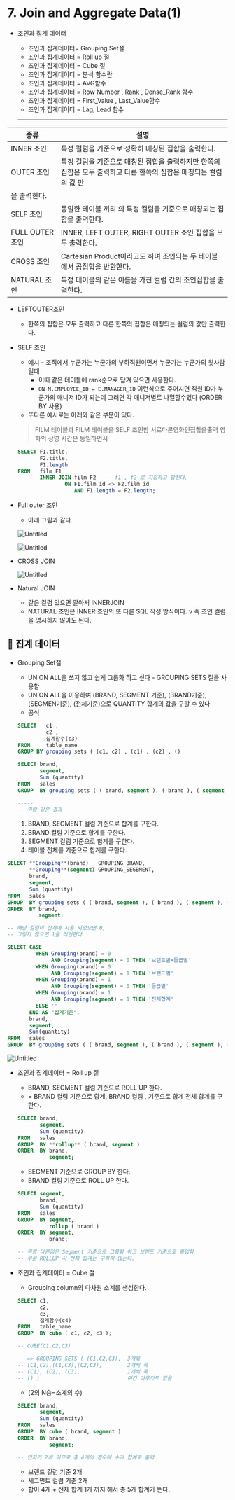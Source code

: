 # 7.  Join and Aggregate Data(1)

- 조인과 집계 데이터
    - 조인과 집계데이터= Grouping Set절
    - 조인과 집계데이터 = Roll up 절
    - 조인과 집계데이터 = Cube 절
    - 조인과 집계데이터 = 분석 함수란
    - 조인과 집계데이터 = AVG함수
    - 조인과 집계데이터 = Row Number , Rank , Dense_Rank 함수
    - 조인과 집계데이터 = First_Value , Last_Value함수
    - 조인과 집계데이터 = Lag, Lead 함수
    
    ---
    

| 종류 | 설명 |
| --- | --- |
| INNER 조인 | 특정 컬럼을 기준으로 정확히 매칭된 집합을 출력한다. |
| OUTER 조인 | 특정 컬럼을 기준으로 매칭된 집합을 출력하지만 한쪽의 집합은 모두 출력하고 다른 한쪽의 집합은 매칭되는 컬럼의 값 만
을 출력한다. |
| SELF 조인 | 동일한 테이블 끼리 의 특정 컬럼을 기준으로 매칭되는 집합을 출력한다. |
| FULL OUTER 조인 | INNER, LEFT OUTER, RIGHT OUTER 조인 집합을 모두 출력한다. |
| CROSS 조인 | Cartesian Product이라고도 하며 조인되는 두 테이블에서 곱집합을 반환한다. |
| NATURAL 조인 | 특정 테이블의 같은 이름을 가진 컬럼 간의 조인집합을 출력한다. |
- LEFTOUTER조인
    - 한쪽의 집합은 모두 출력하고 다른 한쪽의 집합은 매칭되는 컬럼의 값만 출력한다.
- SELF 조인
    - 예시 - 조직에서 누군가는 누군가의 부하직원이면서 누군가는 누군가의 윗사람일때
        - 이때 같은 테이블에 rank순으로 담겨 있으면 사용한다.
        - `ON M.EMPLOYEE_ID = E.MANAGER_ID` 이런식으로 주어지면 직원 ID가 누군가의 매니저 ID가 되는데 그러면 각 매니저별로 나열할수있다 (ORDER BY 사용)
    - 또다른 예시로는 아래와 같은 부분이 있다.
    
    > FILM 테이블과
    FILM 테이블을 SELF 조인함
    서로다른영화인집합을출력
    영화의 상영 시간은 동일하면서
    > 
    
    ```sql
    SELECT F1.title,
           F2.title,
           F1.length
    FROM   film F1
           INNER JOIN film F2  --  f1 , f2 로 지정하고 합친다. 
                   ON F1.film_id <> F2.film_id
                      AND F1.length = F2.length;
    ```
    
- Full outer 조인
    - 아래 그림과 같다
    
    ![Untitled](7%20Join%20and%20Aggregate%20Data(1)%20f4530247b8504367baa2e48a94e757b1/Untitled.png)
    
    ![Untitled](7%20Join%20and%20Aggregate%20Data(1)%20f4530247b8504367baa2e48a94e757b1/Untitled%201.png)
    
- CROSS JOIN
    
    ![Untitled](7%20Join%20and%20Aggregate%20Data(1)%20f4530247b8504367baa2e48a94e757b1/Untitled%202.png)
    
- Natural JOIN
    - 같은 컬럼 있으면 알아서 INNERJOIN
    - NATURAL 조인은 INNER 조인의 또 다른 SQL 작성 방식이다. v 즉 조인 컬럼을 명시하지 않아도 된다.
    

## 📌 집계 데이터

- Grouping Set절
    - UNION ALL을 쓰지 않고 쉽게 그룹화 하고 싶다 - GROUPING SETS 절을 사용함
    - UNION ALL을 이용하여 (BRAND, SEGMENT 기준), (BRAND기준), (SEGMEN기준), (전체기준)으로 QUANTITY 합계의 값을 구할 수 있다
    - 공식
    
    ```sql
    SELECT   c1 ,
             c2 ,
             집계함수(c3)
    FROM     table_name
    GROUP BY grouping sets ( (c1, c2) , (c1) , (c2) , ()
    ```
    
    ```sql
    SELECT brand,
           segment,
           Sum (quantity)
    FROM   sales
    GROUP  BY grouping sets ( ( brand, segment ), ( brand ), ( segment ), ( ) );
    
    -----
    -- 위랑 같은 결과 
    ```
    
    1. BRAND, SEGMENT 컬럼 기준으로 합계를 구한다.
    2. BRAND 컬럼 기준으로 합계를 구한다.
    3. SEGMENT 컬럼 기준으로 합계를 구한다.
    4. 테이블 전체를 기준으로 합계를 구한다.

```sql
SELECT **Grouping**(brand)   GROUPING_BRAND, 
       **Grouping**(segment) GROUPING_SEGEMENT,
       brand,
       segment,
       Sum (quantity)
FROM   sales
GROUP  BY grouping sets ( ( brand, segment ), ( brand ), ( segment ), ( ) )
ORDER  BY brand,
          segment;

-- 해당 컬럼이 집계에 사용 되었으면 0, 
-- 그렇지 않으면 1을 리턴한다.
```

```sql
SELECT CASE
         WHEN Grouping(brand) = 0
              AND Grouping(segment) = 0 THEN '브랜드별+등급별'
         WHEN Grouping(brand) = 0
              AND Grouping(segment) = 1 THEN '브랜드별'
         WHEN Grouping(brand) = 1
              AND Grouping(segment) = 0 THEN '등급별'
         WHEN Grouping(brand) = 1
              AND Grouping(segment) = 1 THEN '전체합계'
         ELSE ''
       END AS "집계기준",
       brand,
       segment,
       Sum(quantity)
FROM   sales
GROUP  BY grouping sets ( ( brand, segment ), ( brand ), ( segment ), ( ) )
```

![Untitled](7%20Join%20and%20Aggregate%20Data(1)%20f4530247b8504367baa2e48a94e757b1/Untitled%203.png)

- 조인과 집계데이터 = Roll up 절
    - BRAND, SEGMENT 컬럼 기준으로 ROLL UP 한다.
    - = BRAND 컬럼 기준으로 합계, BRAND 컬럼 , 기준으로 합계 전체 합계를 구한다.
    
    ```sql
    SELECT brand,
           segment,
           Sum (quantity)
    FROM   sales
    GROUP  BY **rollup** ( brand, segment )
    ORDER  BY brand,
              segment;
    ```
    
    - SEGMENT 기준으로 GROUP BY 한다.
    - BRAND 컬럼 기준으로 ROLL UP 한다.
    
    ```sql
    SELECT segment,
           brand,
           Sum (quantity)
    FROM   sales
    GROUP  BY segment,
              rollup ( brand )
    ORDER  BY segment,
              brand;
    
    -- 위랑 다른점은 Segment 기준으로 그룹화 하고 브랜드 기준으로 롤업함 
    -- 부분 ROLLUP 시 전체 합계는 구하지 않는다.
    ```
    
- 조인과 집계데이터 = Cube 절
    - Grouping column의 다차원 소계를 생성한다.
    
    ```sql
    SELECT c1,
           c2,
           c3,
           집계함수(c4)
    FROM   table_name
    GROUP  BY cube ( c1, c2, c3 );
    
    -- CUBE(C1,C2,C3) 
    
    -- => GROUPING SETS ( (C1,C2,C3),  3개묶
    -- (C1,C2),(C1,C3),(C2,C3),        2개씩 묶
    -- (C1), (C2), (C3),               1개씩 묶
    -- () )                            여긴 아무것도 없음 
    ```
    
    - (2의 N승=소계의 수)
    
    ```sql
    SELECT brand,
           segment,
           Sum (quantity)
    FROM   sales
    GROUP  BY cube ( brand, segment )
    ORDER  BY brand,
              segment;
    
    -- 인자가 2개 이므로 총 4개의 경우에 수가 합계로 출력
    ```
    
    - 브랜드 컬럼 기준 2개
    - 세그먼트 컬럼 기준 2개
    - 합이 4개 + 전체 합계 1개 까지 해서 총 5개 합계가 뜬다.